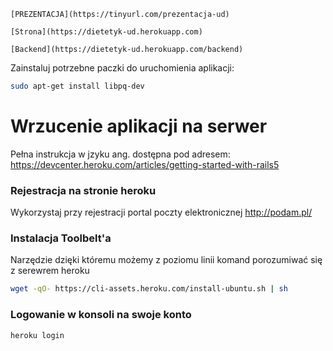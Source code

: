 ```
[PREZENTACJA](https://tinyurl.com/prezentacja-ud)

[Strona](https://dietetyk-ud.herokuapp.com)

[Backend](https://dietetyk-ud.herokuapp.com/backend)
```










Zainstaluj potrzebne paczki do uruchomienia aplikacji:
```sh
sudo apt-get install libpq-dev
```


# Wrzucenie aplikacji na serwer
Pełna instrukcja w jzyku ang. dostępna pod adresem: https://devcenter.heroku.com/articles/getting-started-with-rails5

### Rejestracja na stronie heroku
Wykorzystaj przy rejestracji portal poczty elektronicznej http://podam.pl/

### Instalacja Toolbelt'a
Narzędzie dzięki któremu możemy z poziomu linii komand porozumiwać się z serewrem heroku

```sh
wget -qO- https://cli-assets.heroku.com/install-ubuntu.sh | sh
```

### Logowanie w konsoli na swoje konto
```sh
heroku login
```
